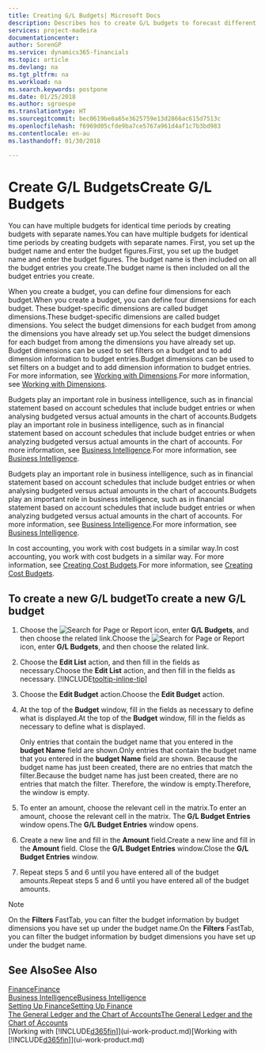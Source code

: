 ```yaml
---
title: Creating G/L Budgets| Microsoft Docs
description: Describes hos to create G/L budgets to forecast different financial activities and assign dimensions for business intelligence purposes.
services: project-madeira
documentationcenter: 
author: SorenGP
ms.service: dynamics365-financials
ms.topic: article
ms.devlang: na
ms.tgt_pltfrm: na
ms.workload: na
ms.search.keywords: postpone
ms.date: 01/25/2018
ms.author: sgroespe
ms.translationtype: HT
ms.sourcegitcommit: bec0619be0a65e3625759e13d2866ac615d7513c
ms.openlocfilehash: f6969d05cfde9ba7ce5767a961d4af1c7b3bd983
ms.contentlocale: en-au
ms.lasthandoff: 01/30/2018

---
```

# <a name="create-gl-budgets"></a><span data-ttu-id="dae63-103">Create G/L Budgets</span><span class="sxs-lookup"><span data-stu-id="dae63-103">Create G/L Budgets</span></span>
<span data-ttu-id="dae63-104">You can have multiple budgets for identical time periods by creating budgets with separate names.</span><span class="sxs-lookup"><span data-stu-id="dae63-104">You can have multiple budgets for identical time periods by creating budgets with separate names.</span></span> <span data-ttu-id="dae63-105">First, you set up the budget name and enter the budget figures.</span><span class="sxs-lookup"><span data-stu-id="dae63-105">First, you set up the budget name and enter the budget figures.</span></span> <span data-ttu-id="dae63-106">The budget name is then included on all the budget entries you create.</span><span class="sxs-lookup"><span data-stu-id="dae63-106">The budget name is then included on all the budget entries you create.</span></span>  

 <span data-ttu-id="dae63-107">When you create a budget, you can define four dimensions for each budget.</span><span class="sxs-lookup"><span data-stu-id="dae63-107">When you create a budget, you can define four dimensions for each budget.</span></span> <span data-ttu-id="dae63-108">These budget-specific dimensions are called budget dimensions.</span><span class="sxs-lookup"><span data-stu-id="dae63-108">These budget-specific dimensions are called budget dimensions.</span></span> <span data-ttu-id="dae63-109">You select the budget dimensions for each budget from among the dimensions you have already set up.</span><span class="sxs-lookup"><span data-stu-id="dae63-109">You select the budget dimensions for each budget from among the dimensions you have already set up.</span></span> <span data-ttu-id="dae63-110">Budget dimensions can be used to set filters on a budget and to add dimension information to budget entries.</span><span class="sxs-lookup"><span data-stu-id="dae63-110">Budget dimensions can be used to set filters on a budget and to add dimension information to budget entries.</span></span> <span data-ttu-id="dae63-111">For more information, see [Working with Dimensions](finance-dimensions.md).</span><span class="sxs-lookup"><span data-stu-id="dae63-111">For more information, see [Working with Dimensions](finance-dimensions.md).</span></span>

 <span data-ttu-id="dae63-112">Budgets play an important role in business intelligence, such as in financial statement based on account schedules that include budget entries or when analysing budgeted versus actual amounts in the chart of accounts.</span><span class="sxs-lookup"><span data-stu-id="dae63-112">Budgets play an important role in business intelligence, such as in financial statement based on account schedules that include budget entries or when analyzing budgeted versus actual amounts in the chart of accounts.</span></span> <span data-ttu-id="dae63-113">For more information, see [Business Intelligence](bi.md).</span><span class="sxs-lookup"><span data-stu-id="dae63-113">For more information, see [Business Intelligence](bi.md).</span></span>

 <span data-ttu-id="dae63-114">Budgets play an important role in business intelligence, such as in financial statement based on account schedules that include budget entries or when analysing budgeted versus actual amounts in the chart of accounts.</span><span class="sxs-lookup"><span data-stu-id="dae63-114">Budgets play an important role in business intelligence, such as in financial statement based on account schedules that include budget entries or when analyzing budgeted versus actual amounts in the chart of accounts.</span></span> <span data-ttu-id="dae63-115">For more information, see [Business Intelligence](bi.md).</span><span class="sxs-lookup"><span data-stu-id="dae63-115">For more information, see [Business Intelligence](bi.md).</span></span>

<span data-ttu-id="dae63-116">In cost accounting, you work with cost budgets in a similar way.</span><span class="sxs-lookup"><span data-stu-id="dae63-116">In cost accounting, you work with cost budgets in a similar way.</span></span> <span data-ttu-id="dae63-117">For more information, see [Creating Cost Budgets](finance-create-cost-budgets.md).</span><span class="sxs-lookup"><span data-stu-id="dae63-117">For more information, see [Creating Cost Budgets](finance-create-cost-budgets.md).</span></span>    

## <a name="to-create-a-new-gl-budget"></a><span data-ttu-id="dae63-118">To create a new G/L budget</span><span class="sxs-lookup"><span data-stu-id="dae63-118">To create a new G/L budget</span></span>  
1. <span data-ttu-id="dae63-119">Choose the ![Search for Page or Report](media/ui-search/search_small.png "Search for Page or Report icon") icon, enter **G/L Budgets**, and then choose the related link.</span><span class="sxs-lookup"><span data-stu-id="dae63-119">Choose the ![Search for Page or Report](media/ui-search/search_small.png "Search for Page or Report icon") icon, enter **G/L Budgets**, and then choose the related link.</span></span>  
2. <span data-ttu-id="dae63-120">Choose the **Edit List** action, and then fill in the fields as necessary.</span><span class="sxs-lookup"><span data-stu-id="dae63-120">Choose the **Edit List** action, and then fill in the fields as necessary.</span></span> [!INCLUDE[tooltip-inline-tip](includes/tooltip-inline-tip_md.md)]  
3. <span data-ttu-id="dae63-121">Choose the **Edit Budget** action.</span><span class="sxs-lookup"><span data-stu-id="dae63-121">Choose the **Edit Budget** action.</span></span>
4. <span data-ttu-id="dae63-122">At the top of the **Budget** window, fill in the fields as necessary to define what is displayed.</span><span class="sxs-lookup"><span data-stu-id="dae63-122">At the top of the **Budget** window, fill in the fields as necessary to define what is displayed.</span></span>  

    <span data-ttu-id="dae63-123">Only entries that contain the budget name that you entered in the **budget Name** field are shown.</span><span class="sxs-lookup"><span data-stu-id="dae63-123">Only entries that contain the budget name that you entered in the **budget Name** field are shown.</span></span> <span data-ttu-id="dae63-124">Because the budget name has just been created, there are no entries that match the filter.</span><span class="sxs-lookup"><span data-stu-id="dae63-124">Because the budget name has just been created, there are no entries that match the filter.</span></span> <span data-ttu-id="dae63-125">Therefore, the window is empty.</span><span class="sxs-lookup"><span data-stu-id="dae63-125">Therefore, the window is empty.</span></span>  
5. <span data-ttu-id="dae63-126">To enter an amount, choose the relevant cell in the matrix.</span><span class="sxs-lookup"><span data-stu-id="dae63-126">To enter an amount, choose the relevant cell in the matrix.</span></span> <span data-ttu-id="dae63-127">The **G/L Budget Entries** window opens.</span><span class="sxs-lookup"><span data-stu-id="dae63-127">The **G/L Budget Entries** window opens.</span></span>  
6. <span data-ttu-id="dae63-128">Create a new line and fill in the **Amount** field.</span><span class="sxs-lookup"><span data-stu-id="dae63-128">Create a new line and fill in the **Amount** field.</span></span> <span data-ttu-id="dae63-129">Close the **G/L Budget Entries** window.</span><span class="sxs-lookup"><span data-stu-id="dae63-129">Close the **G/L Budget Entries** window.</span></span>  
7. <span data-ttu-id="dae63-130">Repeat steps 5 and 6 until you have entered all of the budget amounts.</span><span class="sxs-lookup"><span data-stu-id="dae63-130">Repeat steps 5 and 6 until you have entered all of the budget amounts.</span></span>  

> [!NOTE]  
>  <span data-ttu-id="dae63-131">On the **Filters** FastTab, you can filter the budget information by budget dimensions you have set up under the budget name.</span><span class="sxs-lookup"><span data-stu-id="dae63-131">On the **Filters** FastTab, you can filter the budget information by budget dimensions you have set up under the budget name.</span></span>   

## <a name="see-also"></a><span data-ttu-id="dae63-132">See Also</span><span class="sxs-lookup"><span data-stu-id="dae63-132">See Also</span></span>
[<span data-ttu-id="dae63-133">Finance</span><span class="sxs-lookup"><span data-stu-id="dae63-133">Finance</span></span>](finance.md)  
[<span data-ttu-id="dae63-134">Business Intelligence</span><span class="sxs-lookup"><span data-stu-id="dae63-134">Business Intelligence</span></span>](bi.md)  
[<span data-ttu-id="dae63-135">Setting Up Finance</span><span class="sxs-lookup"><span data-stu-id="dae63-135">Setting Up Finance</span></span>](finance-setup-finance.md)  
[<span data-ttu-id="dae63-136">The General Ledger and the Chart of Accounts</span><span class="sxs-lookup"><span data-stu-id="dae63-136">The General Ledger and the Chart of Accounts</span></span>](finance-general-ledger.md)  
<span data-ttu-id="dae63-137">[Working with [!INCLUDE[d365fin](includes/d365fin_md.md)]](ui-work-product.md)</span><span class="sxs-lookup"><span data-stu-id="dae63-137">[Working with [!INCLUDE[d365fin](includes/d365fin_md.md)]](ui-work-product.md)</span></span>  

